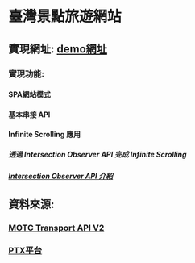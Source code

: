 # 臺灣景點旅遊網站

## 實現網址: <a href="https://yuelone.github.io/React_Tourism/dist/#/about">demo網址</a>

### 實現功能:
#### SPA網站模式
#### 基本串接 API
#### Infinite Scrolling 應用
##### 透過 Intersection Observer API 完成 Infinite Scrolling
#####  <a href="https://hackmd.io/@yue1101/H1QaHPEvd">Intersection Observer API 介紹</a>

## 資料來源:
### <a href="https://ptx.transportdata.tw/MOTC?t=Tourism&v=2#">MOTC Transport API V2</a>   
### <a href="https://ptx.transportdata.tw/PTX/">PTX平台</a>




















